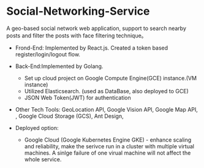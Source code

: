 # Social-Networking-Service
A geo-based social network web application, support to search nearby posts and filter the posts with face filtering technique。

* Frond-End: Implemented by React.js. Created a token based register/login/logout flow. 
* Back-End:Implemented by Golang. 
  - Set up cloud project on Google Compute Engine(GCE) instance.(VM instance)
  - Utilized Elasticsearch. (used as DataBase, also deployed to GCE)
  - JSON Web Token(JWT) for authentication

* Other Tech Tools: GeoLocation API, Google Vision API, Google Map API, , Google Cloud Storage (GCS), Ant Design,
* Deployed option:
  - Google Cloud (Google Kubernetes Engine GKE) - enhance scaling and reliability, make the serivce run in a cluster with multiple virtual machines. A sinlge
  failure of one virual machine will not affect the whole service.

